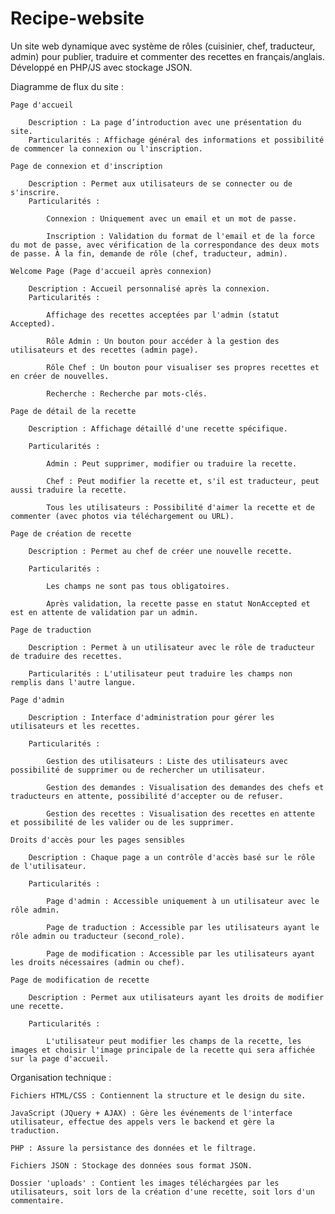 # Recipe-website
Un site web dynamique avec système de rôles (cuisinier, chef, traducteur, admin) pour publier, traduire et commenter des recettes en français/anglais. Développé en PHP/JS avec stockage JSON.


Diagramme de flux du site :

    Page d'accueil

        Description : La page d’introduction avec une présentation du site.
        Particularités : Affichage général des informations et possibilité de commencer la connexion ou l'inscription.

    Page de connexion et d'inscription

        Description : Permet aux utilisateurs de se connecter ou de s'inscrire.
        Particularités :

            Connexion : Uniquement avec un email et un mot de passe.

            Inscription : Validation du format de l'email et de la force du mot de passe, avec vérification de la correspondance des deux mots de passe. À la fin, demande de rôle (chef, traducteur, admin).

    Welcome Page (Page d'accueil après connexion)

        Description : Accueil personnalisé après la connexion.
        Particularités :

            Affichage des recettes acceptées par l'admin (statut Accepted).

            Rôle Admin : Un bouton pour accéder à la gestion des utilisateurs et des recettes (admin page).

            Rôle Chef : Un bouton pour visualiser ses propres recettes et en créer de nouvelles.

            Recherche : Recherche par mots-clés.

    Page de détail de la recette

        Description : Affichage détaillé d'une recette spécifique.

        Particularités :

            Admin : Peut supprimer, modifier ou traduire la recette.

            Chef : Peut modifier la recette et, s'il est traducteur, peut aussi traduire la recette.

            Tous les utilisateurs : Possibilité d'aimer la recette et de commenter (avec photos via téléchargement ou URL).

    Page de création de recette

        Description : Permet au chef de créer une nouvelle recette.

        Particularités :

            Les champs ne sont pas tous obligatoires.

            Après validation, la recette passe en statut NonAccepted et est en attente de validation par un admin.

    Page de traduction

        Description : Permet à un utilisateur avec le rôle de traducteur de traduire des recettes.

        Particularités : L'utilisateur peut traduire les champs non remplis dans l'autre langue.

    Page d'admin

        Description : Interface d'administration pour gérer les utilisateurs et les recettes.

        Particularités :

            Gestion des utilisateurs : Liste des utilisateurs avec possibilité de supprimer ou de rechercher un utilisateur.

            Gestion des demandes : Visualisation des demandes des chefs et traducteurs en attente, possibilité d'accepter ou de refuser.

            Gestion des recettes : Visualisation des recettes en attente et possibilité de les valider ou de les supprimer.

    Droits d'accès pour les pages sensibles

        Description : Chaque page a un contrôle d'accès basé sur le rôle de l'utilisateur.

        Particularités :

            Page d'admin : Accessible uniquement à un utilisateur avec le rôle admin.

            Page de traduction : Accessible par les utilisateurs ayant le rôle admin ou traducteur (second_role).

            Page de modification : Accessible par les utilisateurs ayant les droits nécessaires (admin ou chef).

    Page de modification de recette

        Description : Permet aux utilisateurs ayant les droits de modifier une recette.

        Particularités :

            L'utilisateur peut modifier les champs de la recette, les images et choisir l'image principale de la recette qui sera affichée sur la page d'accueil.

Organisation technique :

    Fichiers HTML/CSS : Contiennent la structure et le design du site.

    JavaScript (JQuery + AJAX) : Gère les événements de l'interface utilisateur, effectue des appels vers le backend et gère la traduction.

    PHP : Assure la persistance des données et le filtrage.

    Fichiers JSON : Stockage des données sous format JSON.

    Dossier 'uploads' : Contient les images téléchargées par les utilisateurs, soit lors de la création d'une recette, soit lors d'un commentaire.


